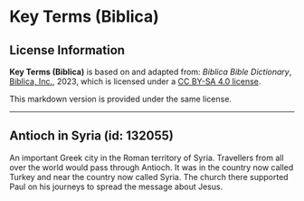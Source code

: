 # Key Terms (Biblica)

## License Information

**Key Terms (Biblica)** is based on and adapted from: _Biblica Bible Dictionary_, [Biblica, Inc.](https://www.biblica.com/), 2023, which is licensed under a [CC BY-SA 4.0 license](https://creativecommons.org/licenses/by-sa/4.0/legalcode.en).

This markdown version is provided under the same license.



--------------------------------

## Antioch in Syria (id: 132055)

An important Greek city in the Roman territory of Syria. Travellers from all over the world would pass through Antioch. It was in the country now called Turkey and near the country now called Syria. The church there supported Paul on his journeys to spread the message about Jesus.


